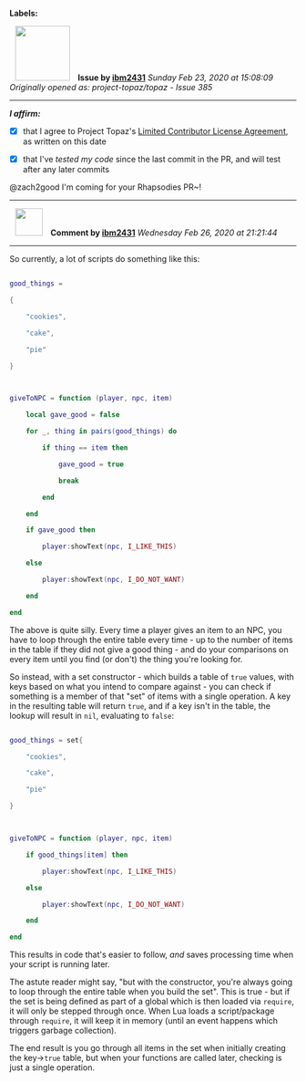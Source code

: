 **Labels:**



<a href="https://github.com/ibm2431"><img src="https://avatars3.githubusercontent.com/u/13112942?v=4" width="96" height="96" hspace="10"></img></a> **Issue by [ibm2431](https://github.com/ibm2431)**
_Sunday Feb 23, 2020 at 15:08:09_
_Originally opened as: project-topaz/topaz - Issue 385_

----

<!-- place 'x' mark between square [] brackets to affirm: -->
**_I affirm:_**
- [x] that I agree to Project Topaz's [Limited Contributor License Agreement](https://github.com/project-topaz/topaz/blob/master/CONTRIBUTOR_AGREEMENT.md), as written on this date
- [x] that I've _tested my code_ since the last commit in the PR, and will test after any later commits

@zach2good I'm coming for your Rhapsodies PR~!


----
<a href="https://github.com/ibm2431"><img src="https://avatars3.githubusercontent.com/u/13112942?v=4" width="48" height="48" hspace="10"></img></a> **Comment by [ibm2431](https://github.com/ibm2431)**
_Wednesday Feb 26, 2020 at 21:21:44_

----

So currently, a lot of scripts do something like this:
```lua
good_things =
{
    "cookies",
    "cake",
    "pie"
}

giveToNPC = function (player, npc, item)
    local gave_good = false
    for _, thing in pairs(good_things) do
        if thing == item then
            gave_good = true
            break
        end
    end
    if gave_good then
        player:showText(npc, I_LIKE_THIS)
    else
        player:showText(npc, I_DO_NOT_WANT)
    end
end
```

The above is quite silly. Every time a player gives an item to an NPC, you have to loop through the entire table every time - up to the number of items in the table if they did not give a good thing - and do your comparisons on every item until you find (or don't) the thing you're looking for.

So instead, with a set constructor - which builds a table of `true` values, with keys based on what you intend to compare against - you can check if something is a member of that "set" of items with a single operation. A key in the resulting table will return `true`, and if a key isn't in the table, the lookup will result in `nil`, evaluating to `false`:
```lua
good_things = set{
    "cookies",
    "cake",
    "pie"
}

giveToNPC = function (player, npc, item)
    if good_things[item] then
        player:showText(npc, I_LIKE_THIS)
    else
        player:showText(npc, I_DO_NOT_WANT)
    end
end
```

This results in code that's easier to follow, _and_ saves processing time when your script is running later.

The astute reader might say, "but with the constructor, you're always going to loop through the entire table when you build the set". This is true - but if the set is being defined as part of a global which is then loaded via `require`, it will only be stepped through once. When Lua loads a script/package through `require`, it will keep it in memory (until an event happens which triggers garbage collection).

The end result is you go through all items in the set when initially creating the key->`true` table, but when your functions are called later, checking is just a single operation.
